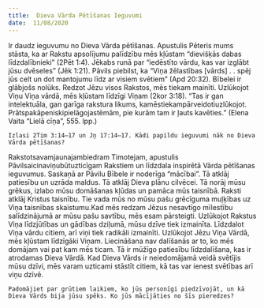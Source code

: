 ```yaml
---
title:  Dieva Vārda Pētīšanas Ieguvumi
date:  11/08/2020
---
```


Ir daudz ieguvumu no Dieva Vārda pētīšanas. Apustulis Pēteris mums stāsta, ka ar Rakstu apsolījumu palīdzību mēs kļūstam “dievišķās dabas līdzdalībnieki” (2Pēt 1:4). Jēkabs runā par “iedēstīto vārdu, kas var izglābt jūsu dvēseles” (Jēk 1:21). Pāvils piebilst, ka “Viņa žēlastības [vārds] . . spēj jūs celt un dot mantojumu līdz ar visiem svētiem” (Apd 20:32). Bībelei ir glābjošs nolūks. Redzot Jēzu visos Rakstos, mēs tiekam mainīti. Uzlūkojot Viņu Viņa vārdā, mēs kļūstam līdzīgi Viņam (2kor 3:18). “Tas ir gan intelektuāla, gan garīga rakstura likums, kamēstiekampārveidotiuzlūkojot. Prātspakāpeniskipielāgojastēmām, pie kurām tam ir ļauts kavēties.” (Elena Vaita “Lielā cīņa”, 555. lpp.)

`Izlasi 2Tim 3:14–17 un Jņ 17:14–17. Kādi papildu ieguvumi nāk no Dieva Vārda pētīšanas?`

Rakstotsavamjaunajambiedram Timotejam, apustulis Pāvilsaicinaviņubūtuzticīgam Rakstiem un līdzdala inspirētā Vārda pētīšanas ieguvumus. Saskaņā ar Pāvilu Bībele ir noderīga “mācībai”. Tā atklāj patiesību un uzrāda maldus. Tā atklāj Dieva plānu cilvēcei. Tā norāj mūsu grēkus, izlabo mūsu domāšanas kļūdas un pamāca mūs taisnībā. Raksti atklāj Kristus taisnību. Tie vada mūs no mūsu pašu grēcīguma muļķības uz Viņa taisnības skaistumu.Kad mēs redzam Jēzus nesavtīgo mīlestību salīdzinājumā ar mūsu pašu savtību, mēs esam pārsteigti. Uzlūkojot Rakstus Viņa līdzjūtības un gādības dziļumā, mūsu dzīve tiek izmainīta. Līdzdalot Viņa vārdu citiem, arī viņi tiek radikāli izmainīti. Uzlūkojot Jēzu Viņa Vārdā, mēs kļūstam līdzīgāki Viņam. Liecināšana nav dalīšanās ar to, ko mēs domājam vai pat kam mēs ticam. Tā ir mūžīgo patiesību līdzdalīšana, kas ir atrodamas Dieva Vārdā. Kad Dieva Vārds ir neiedomājamā veidā svētījis mūsu dzīvi, mēs varam uzticami stāstīt citiem, kā tas var ienest svētības arī viņu dzīvē.

`Padomājiet par grūtiem laikiem, ko jūs personīgi piedzīvojāt, un kā Dieva Vārds bija jūsu spēks. Ko jūs mācījāties no šīs pieredzes?`